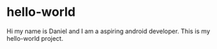 # hello-world
Hi my name is Daniel and I am a aspiring android developer. 
This is my hello-world project.
